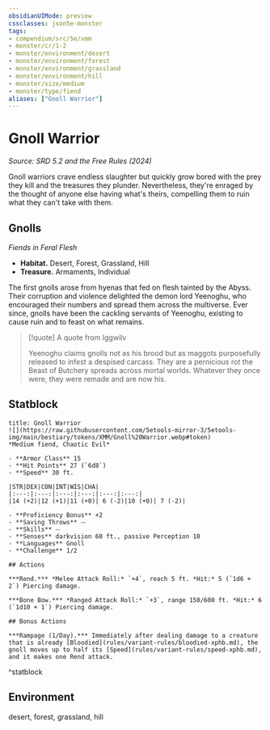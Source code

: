 ```yaml
---
obsidianUIMode: preview
cssclasses: json5e-monster
tags:
- compendium/src/5e/xmm
- monster/cr/1-2
- monster/environment/desert
- monster/environment/forest
- monster/environment/grassland
- monster/environment/hill
- monster/size/medium
- monster/type/fiend
aliases: ["Gnoll Warrior"]
---
```

# Gnoll Warrior
*Source: SRD 5.2 and the Free Rules (2024)*  

Gnoll warriors crave endless slaughter but quickly grow bored with the prey they kill and the treasures they plunder. Nevertheless, they're enraged by the thought of anyone else having what's theirs, compelling them to ruin what they can't take with them.

## Gnolls

*Fiends in Feral Flesh*

- **Habitat.** Desert, Forest, Grassland, Hill  
- **Treasure.** Armaments, Individual  

The first gnolls arose from hyenas that fed on flesh tainted by the Abyss. Their corruption and violence delighted the demon lord Yeenoghu, who encouraged their numbers and spread them across the multiverse. Ever since, gnolls have been the cackling servants of Yeenoghu, existing to cause ruin and to feast on what remains.

> [!quote] A quote from Iggwilv  
> 
> Yeenoghu claims gnolls not as his brood but as maggots purposefully released to infest a despised carcass. They are a pernicious rot the Beast of Butchery spreads across mortal worlds. Whatever they once were, they were remade and are now his.


## Statblock

```ad-statblock
title: Gnoll Warrior
![](https://raw.githubusercontent.com/5etools-mirror-3/5etools-img/main/bestiary/tokens/XMM/Gnoll%20Warrior.webp#token)
*Medium fiend, Chaotic Evil*

- **Armor Class** 15
- **Hit Points** 27 (`6d8`)
- **Speed** 30 ft.

|STR|DEX|CON|INT|WIS|CHA|
|:---:|:---:|:---:|:---:|:---:|:---:|
|14 (+2)|12 (+1)|11 (+0)| 6 (-2)|10 (+0)| 7 (-2)|

- **Proficiency Bonus** +2
- **Saving Throws** ⏤
- **Skills** ⏤
- **Senses** darkvision 60 ft., passive Perception 10
- **Languages** Gnoll
- **Challenge** 1/2

## Actions

***Rend.*** *Melee Attack Roll:* `+4`, reach 5 ft. *Hit:* 5 (`1d6 + 2`) Piercing damage.

***Bone Bow.*** *Ranged Attack Roll:* `+3`, range 150/600 ft. *Hit:* 6 (`1d10 + 1`) Piercing damage.

## Bonus Actions

***Rampage (1/Day).*** Immediately after dealing damage to a creature that is already [Bloodied](rules/variant-rules/bloodied-xphb.md), the gnoll moves up to half its [Speed](rules/variant-rules/speed-xphb.md), and it makes one Rend attack.
```
^statblock

## Environment

desert, forest, grassland, hill
